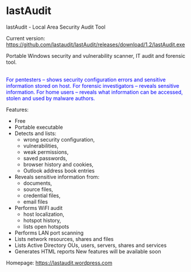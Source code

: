 # lastAudit
lastAudit - Local Area Security Audit Tool

Current version:
https://github.com/lastaudit/lastAudit/releases/download/1.2/lastAudit.exe

Portable Windows security and vulnerability scanner, IT audit and forensic tool.</b>

<span style="color:#0000ff;">
<br>
For pentesters – shows security configuration errors and sensitive information stored on host.
For forensic investigators – reveals sensitive information.
For home users – reveals what information can be accessed, stolen and used by malware authors.
</span>





Features:
- Free
- Portable executable
- Detects and lists:
     - wrong security configuration,
     - vulnerabilities,
     - weak permissions,
     - saved passwords,
     - browser history and cookies,
     - Outlook address book entries
- Reveals sensitive information from: 
     - documents, 
     - source files, 
     - credential files, 
     - email files
- Performs WiFI audit
     - host localization, 
     - hotspot history,
     - lists open hotspots
- Performs LAN port scanning
- Lists network resources, shares and files
- Lists Active Directory OUs, users, servers, shares and services
- Generates HTML reports
New features will be available soon


Homepage: https://lastaudit.wordpress.com
